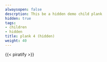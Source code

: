```yaml
---
alwaysopen: false
descrption: This be a hidden demo child plank
hidden: true
tags:
- children
- hidden
title: plank 4 (hidden)
weight: 40
---
```

{{< piratify >}}